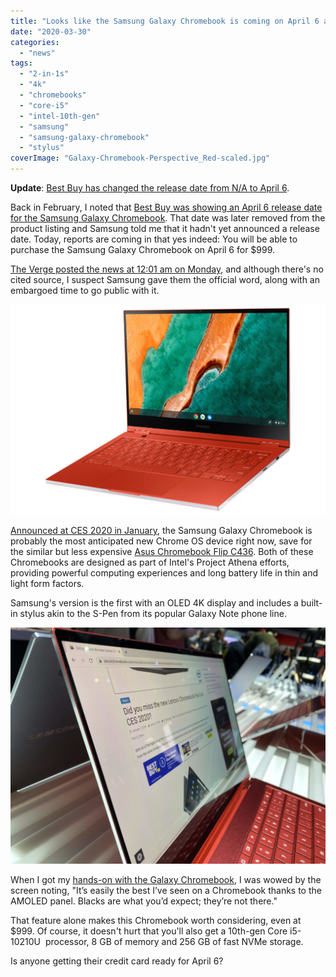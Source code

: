 ```yaml
---
title: "Looks like the Samsung Galaxy Chromebook is coming on April 6 after all"
date: "2020-03-30"
categories: 
  - "news"
tags: 
  - "2-in-1s"
  - "4k"
  - "chromebooks"
  - "core-i5"
  - "intel-10th-gen"
  - "samsung"
  - "samsung-galaxy-chromebook"
  - "stylus"
coverImage: "Galaxy-Chromebook-Perspective_Red-scaled.jpg"
---
```


**Update**: [Best Buy has changed the release date from N/A to April 6](https://www.bestbuy.com/site/samsung-galaxy-13-3-4k-ultra-hd-touch-screen-chromebook-intel-core-i5-8gb-memory-256gb-ssd-fiesta-red/6398115.p?skuId=6398115).

Back in February, I noted that [Best Buy was showing an April 6 release date for the Samsung Galaxy Chromebook](https://www.aboutchromebooks.com/news/samsung-galaxy-chromebook-release-date-lte-configuration/). That date was later removed from the product listing and Samsung told me that it hadn't yet announced a release date. Today, reports are coming in that yes indeed: You will be able to purchase the Samsung Galaxy Chromebook on April 6 for $999.

[The Verge posted the news at 12:01 am on Monday](https://www.theverge.com/2020/3/30/21197611/samsung-galaxy-chromebook-google-release-date-april), and although there's no cited source, I suspect Samsung gave them the official word, along with an embargoed time to go public with it.

![](images/Galaxy-Chromebook-Perspective_Red-3-1024x683.jpg)

[Announced at CES 2020 in January](https://www.aboutchromebooks.com/news/samsung-galaxy-chromebook-specifications-release-date-price-ces-2020/), the Samsung Galaxy Chromebook is probably the most anticipated new Chrome OS device right now, save for the similar but less expensive [Asus Chromebook Flip C436](https://www.aboutchromebooks.com/news/asus-chromebook-flip-c436-specifications-release-date-price-ces-2020/). Both of these Chromebooks are designed as part of Intel's Project Athena efforts, providing powerful computing experiences and long battery life in thin and light form factors.

Samsung's version is the first with an OLED 4K display and includes a built-in stylus akin to the S-Pen from its popular Galaxy Note phone line.

![](images/IMG_0708-1024x768.jpg)

When I got my [hands-on with the Galaxy Chromebook](https://www.aboutchromebooks.com/news/samsung-galaxy-chromebook-hands-on-yes-its-as-nice-as-it-looks/), I was wowed by the screen noting, "It’s easily the best I’ve seen on a Chromebook thanks to the AMOLED panel. Blacks are what you’d expect; they’re not there."

That feature alone makes this Chromebook worth considering, even at $999. Of course, it doesn't hurt that you'll also get a 10th-gen Core i5-10210U  processor, 8 GB of memory and 256 GB of fast NVMe storage.

Is anyone getting their credit card ready for April 6?
